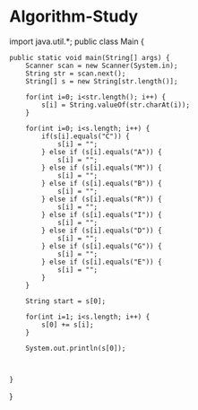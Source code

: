 # Algorithm-Study
import java.util.*;
public class Main {

	public static void main(String[] args) {
		Scanner scan = new Scanner(System.in);
		String str = scan.next();
		String[] s = new String[str.length()];
		
		for(int i=0; i<str.length(); i++) {
			s[i] = String.valueOf(str.charAt(i));
		}
		
		for(int i=0; i<s.length; i++) {
			if(s[i].equals("C")) {
				s[i] = "";
			} else if (s[i].equals("A")) {
				s[i] = "";
			} else if (s[i].equals("M")) {
				s[i] = "";
			} else if (s[i].equals("B")) {
				s[i] = "";
			} else if (s[i].equals("R")) {
				s[i] = "";
			} else if (s[i].equals("I")) {
				s[i] = "";
			} else if (s[i].equals("D")) {
				s[i] = "";
			} else if (s[i].equals("G")) {
				s[i] = "";
			} else if (s[i].equals("E")) {
				s[i] = "";
			}
		}
		
		String start = s[0];
		
		for(int i=1; i<s.length; i++) {
			s[0] += s[i];
		}
		
		System.out.println(s[0]);
		
	   

	}

}
